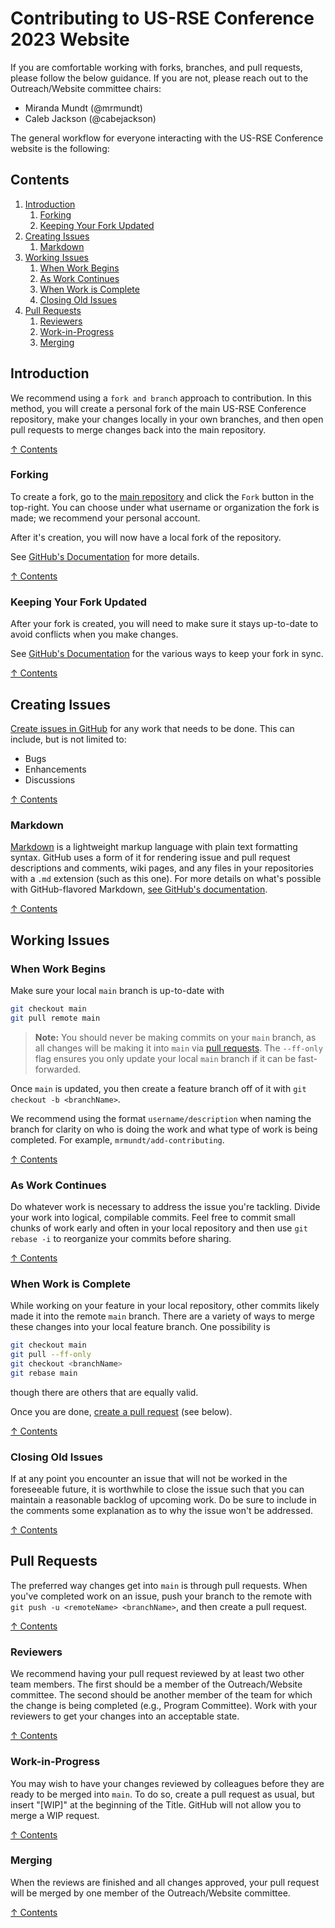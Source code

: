 # Contributing to US-RSE Conference 2023 Website

If you are comfortable working with forks, branches, and pull requests, please
follow the below guidance. If you are not, please reach out to the Outreach/Website
committee chairs:

- Miranda Mundt (@mrmundt)
- Caleb Jackson (@cabejackson)

The general workflow for everyone interacting with the US-RSE Conference website
is the following:

## Contents

1. [Introduction](#introduction)
   1. [Forking](#forking)
   1. [Keeping Your Fork Updated](#keeping-your-fork-updated)
1. [Creating Issues](#creating-issues)
   1. [Markdown](#markdown)
1. [Working Issues](#working-issues)
   1. [When Work Begins](#when-work-begins)
   1. [As Work Continues](#as-work-continues)
   1. [When Work is Complete](#when-work-is-complete)
   1. [Closing Old Issues](#closing-old-issues)
1. [Pull Requests](#pull-requests)
   1. [Reviewers](#reviewers)
   1. [Work-in-Progress](#work-in-progress)
   1. [Merging](#merging)

## Introduction

We recommend using a `fork and branch` approach to contribution. In this method,
you will create a personal fork of the main US-RSE Conference repository,
make your changes locally in your own branches, and then open pull
requests to merge changes back into the main repository.

[↑ Contents](#contents)

### Forking

To create a fork, go to the [main repository](https://github.com/USRSE/usrse23)
and click the `Fork` button in the top-right. You can choose under what username
or organization the fork is made; we recommend your personal account.

After it's creation, you will now have a local fork of the repository.

See [GitHub's Documentation](https://docs.github.com/en/get-started/quickstart/fork-a-repo)
for more details.

[↑ Contents](#contents)

### Keeping Your Fork Updated

After your fork is created, you will need to make sure it stays up-to-date to
avoid conflicts when you make changes.

See [GitHub's Documentation](https://docs.github.com/en/pull-requests/collaborating-with-pull-requests/working-with-forks/syncing-a-fork)
for the various ways to keep your fork in sync.

[↑ Contents](#contents)

## Creating Issues

[Create issues in GitHub](https://github.com/USRSE/usrse23/issues)
for any work that needs to be done. This can include, but is not limited to:

- Bugs
- Enhancements
- Discussions

[↑ Contents](#contents)


### Markdown

[Markdown](https://en.wikipedia.org/wiki/Markdown) is a lightweight markup
language with plain text formatting syntax.  GitHub uses a form of it for
rendering issue and pull request descriptions and comments, wiki pages, and
any files in your repositories with a `.md` extension (such as this one).  For
more details on what's possible with GitHub-flavored Markdown, [see GitHub's
documentation](https://docs.github.com/en/get-started/writing-on-github/getting-started-with-writing-and-formatting-on-github/basic-writing-and-formatting-syntax).

[↑ Contents](#contents)


## Working Issues

### When Work Begins

Make sure your local `main` branch is up-to-date with

```bash
git checkout main
git pull remote main
```

> **Note:**  You should never be making commits on your `main` branch, as
> all changes will be making it into `main` via [pull requests](#pull-requests).
> The `--ff-only` flag ensures you only update your local `main` branch if
> it can be fast-forwarded.

Once `main` is updated, you then create a feature branch off of it with `git
checkout -b <branchName>`.  

We recommend using the format `username/description` when naming the branch
for clarity on who is doing the work and what type of work is being completed.
For example, `mrmundt/add-contributing`.

[↑ Contents](#contents)


### As Work Continues

Do whatever work is necessary to address the issue you're tackling.  Divide your
work into logical, compilable commits.  Feel free to commit small chunks of
work early and often in your local repository and then use `git rebase -i` to
reorganize your commits before sharing.

[↑ Contents](#contents)


### When Work is Complete

While working on your feature in your local repository, other commits likely
made it into the remote `main` branch.  There are a variety of ways to merge
these changes into your local feature branch.  One possibility is
```bash
git checkout main
git pull --ff-only
git checkout <branchName>
git rebase main
```

though there are others that are equally valid.

Once you are done, [create a pull request](#pull-requests) (see below).

[↑ Contents](#contents)

### Closing Old Issues

If at any point you encounter an issue that will not be worked in the
foreseeable future, it is worthwhile to close the issue such that you can
maintain a reasonable backlog of upcoming work.  Do be sure to include in the
comments some explanation as to why the issue won't be addressed.

[↑ Contents](#contents)



## Pull Requests

The preferred way changes get into `main` is through pull requests.  When you've
completed work on an issue, push your branch to the remote with `git push -u
<remoteName> <branchName>`, and then create a pull request.

[↑ Contents](#contents)

### Reviewers

We recommend having your pull request reviewed by at least two other team
members. The first should be a member of the Outreach/Website committee.
The second should be another member of the team for which the change is being
completed (e.g., Program Committee). Work with your reviewers to get your
changes into an acceptable
state.

[↑ Contents](#contents)

### Work-in-Progress

You may wish to have your changes reviewed by colleagues before they are ready
to be merged into `main`.  To do so, create a pull request as usual, but
insert "[WIP]" at the beginning of the Title.  GitHub will not allow you to
merge a WIP request.

[↑ Contents](#contents)


### Merging

When the reviews are finished and all changes approved, your pull request will
be merged by one member of the Outreach/Website committee.

[↑ Contents](#contents)
